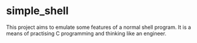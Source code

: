 # simple_shell
This project aims to emulate some features of a normal shell program. It is a means of practising C programming and thinking like an engineer.
